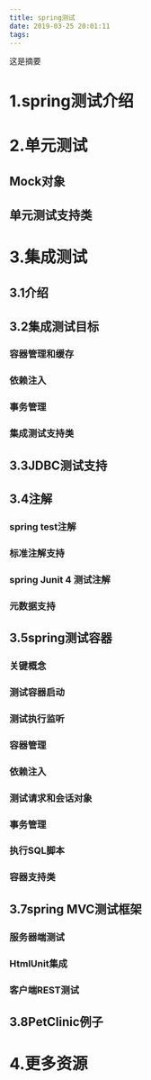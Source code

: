 ```yaml
---
title: spring测试
date: 2019-03-25 20:01:11
tags:
---
```

这是摘要

<!-- more -->

# 1.spring测试介绍
# 2.单元测试
## Mock对象
## 单元测试支持类
# 3.集成测试
## 3.1介绍
## 3.2集成测试目标
### 容器管理和缓存
### 依赖注入
### 事务管理
### 集成测试支持类
## 3.3JDBC测试支持
## 3.4注解
### spring test注解
### 标准注解支持
### spring Junit 4 测试注解
### 元数据支持
## 3.5spring测试容器
### 关键概念
### 测试容器启动
### 测试执行监听
### 容器管理
### 依赖注入
### 测试请求和会话对象
### 事务管理
### 执行SQL脚本
### 容器支持类
## 3.7spring MVC测试框架
### 服务器端测试
### HtmlUnit集成
### 客户端REST测试
## 3.8PetClinic例子
# 4.更多资源